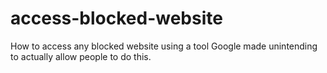 # access-blocked-website
How to access any blocked website using a tool Google made unintending to actually allow people to do this.
